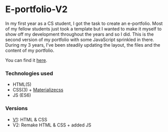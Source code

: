 # E-portfolio-V2

In my first year as a CS student, I got the task to create an e-portfolio. Most of my fellow students just took a template but I wanted to make it myself to show off my development throughout the years and so I did. This is the second version of my portfolio with some JavaScript sprinkled in there. During my 3 years, I've been steadily updating the layout, the files and the content of my portfolio.

You can find it [here](http://moutpessemier.be).

### Technologies used

- HTML(5)
- CSS(3) + [Materializecss](https://materializecss.com/)
- JS (ES6)

### Versions

- [V1](https://github.com/MoutPessemier/E-PortfolioV1): HTML & CSS
- V2: Remake HTML & CSS + added JS
